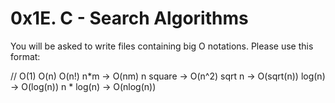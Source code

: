 # 0x1E. C - Search Algorithms

You will be asked to write files containing big O notations. Please use this format:

// O(1)
O(n)
O(n!)
n*m -> O(nm)
n square -> O(n^2)
sqrt n -> O(sqrt(n))
log(n) -> O(log(n))
n * log(n) -> O(nlog(n))

